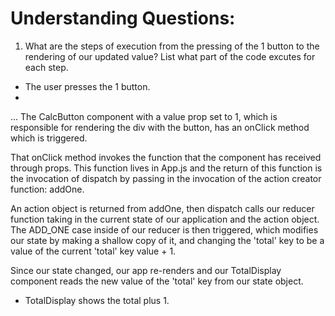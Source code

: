 # Understanding Questions:
1. What are the steps of execution from the pressing of the 1 button to the rendering of our updated value? List what part of the code excutes for each step.
* The user presses the 1 button.
* 
...
The CalcButton component with a value prop set to 1, which is responsible for rendering the div with the button, has an onClick method which is triggered.

 That onClick method invokes the function that the component has received through props. This function lives in App.js and the return of this function is the invocation of dispatch by passing in the invocation of the action creator function: addOne.

 An action object is returned from addOne, then dispatch calls our reducer function taking in the current state of our application and the action object. The ADD_ONE case inside of our reducer is then triggered, which modifies our state by making a shallow copy of it, and changing the 'total' key to be a value of the current 'total' key value + 1.

 Since our state changed, our app re-renders and our TotalDisplay component reads the new value of the 'total' key from our state object.

* TotalDisplay shows the total plus 1.

